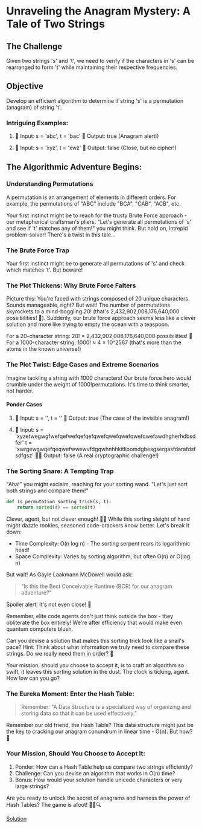 # Unraveling the Anagram Mystery: A Tale of Two Strings

## The Challenge

Given two strings 's' and 't', we need to verify if the characters in 's' can be rearranged to form 't' while maintaining their respective frequencies.

## Objective

Develop an efficient algorithm to determine if string 's' is a permutation (anagram) of string 't'.

### Intriguing Examples:
1. 🧩 Input: s = 'abc', t = 'bac'
   🎉 Output: true (Anagram alert!)

2. 🧩 Input: s = 'xyz', t = 'xwz'
   🚫 Output: false (Close, but no cipher!)

## The Algorithmic Adventure Begins:  

### Understanding Permutations

A permutation is an arrangement of elements in different orders. For example, the permutations of "ABC" include "BCA", "CAB", "ACB", etc.

Your first instinct might be to reach for the trusty Brute Force approach - our metaphorical craftsman's pliers. "Let's generate all permutations of 's' and see if 't' matches any of them!" you might think. But hold on, intrepid problem-solver! There's a twist in this tale...  

### The Brute Force Trap

Your first instinct might be to generate all permutations of 's' and check which matches 't'. But beware!

### The Plot Thickens: Why Brute Force Falters
Picture this: You're faced with strings composed of 20 unique characters. Sounds manageable, right? But wait! The number of permutations skyrockets to a mind-boggling 20! (that's 2,432,902,008,176,640,000 possibilities! 🤯). Suddenly, our brute force approach seems less like a clever solution and more like trying to empty the ocean with a teaspoon.  

For a 20-character string: 20! = 2,432,902,008,176,640,000 possibilities! 🤯  
For a 1000-character string: 1000! ≈ 4 × 10^2567 (that's more than the atoms in the known universe!)

### The Plot Twist: Edge Cases and Extreme Scenarios
Imagine tackling a string with 1000 characters! Our brute force hero would crumble under the weight of 1000!permutations. It's time to think smarter, not harder.  

#### Ponder Cases  

3. 🧩 Input: s = '', t = ''
   🤔 Output: true (The case of the invisible anagram!)

4. 🧩 Input: 
   s = 'xyzetwegwgfwefqefwefqefqefqwefqwefqwefqwefqwefawdhgherhdbsdfer'
   t = 'xwrgewgwqefqeqwefwwewvfdgqwhnhhkitlioomdgbesgsergasfdarafdsfsdfgsz'
   🕵️‍♂️ Output: false (A real cryptographic challenge!)


### The Sorting Snare: A Tempting Trap

"Aha!" you might exclaim, reaching for your sorting wand. "Let's just sort both strings and compare them!"

```python
def is_permutation_sorting_trick(s, t):
    return sorted(s) == sorted(t)
```


Clever, agent, but not clever enough! 🕵️‍♂️
While this sorting sleight of hand might dazzle rookies, seasoned code-crackers know better. Let's break it down:

-   Time Complexity: O(n log n) - The sorting serpent rears its logarithmic head!
- Space Complexity: Varies by sorting algorithm, but often O(n) or O(log n)

But wait! As Gayle Laakmann McDowell would ask:

>"Is this the Best Conceivable Runtime (BCR) for our anagram adventure?"

Spoiler alert: It's not even close! 🚀  

Remember, elite code agents don't just think outside the box - they obliterate the box entirely! We're after efficiency that would make even quantum computers blush.  

Can you devise a solution that makes this sorting trick look like a snail's pace? Hint: Think about what information we truly need to compare these strings. Do we really need them in order? 🤔  

Your mission, should you choose to accept it, is to craft an algorithm so swift, it leaves this sorting solution in the dust. The clock is ticking, agent. How low can you go?

### The Eureka Moment: Enter the Hash Table:
> Remember: "A Data Structure is a specialized way of organizing and storing data so that it can be used effectively."

Remember our old friend, the Hash Table? This data structure might just be the key to cracking our anagram conundrum in linear time - O(n). But how? 🤔

### Your Mission, Should You Choose to Accept It:

1. Ponder: How can a Hash Table help us compare two strings efficiently?
2. Challenge: Can you devise an algorithm that works in O(n) time?
3. Bonus: How would your solution handle unicode characters or very large strings?

Are you ready to unlock the secret of anagrams and harness the power of Hash Tables? The game is afoot! 🕵️‍♂️🔍

[Solution](/arrays_and_strings/code_challenges/cracking_the_code_interview/anagrams.py)